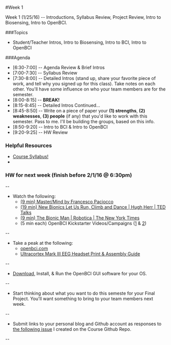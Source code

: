 #Week 1

Week 1 (1/25/16) -- Introductions, Syllabus Review, Project Review, Intro to Biosensing, Intro to OpenBCI.

###Topics

* Student/Teacher Intros, Intro to Biosensing, Intro to BCI, Intro to OpenBCI

###Agenda

* [6:30-7:00] -- Agenda Review & Brief Intros
* [7:00-7:30] -- Syllabus Review
* [7:30-8:00] -- Detailed Intros (stand up, share your favorite piece of work, and tell why you signed up for this class). Take notes on each other. You'll have some influence on who your team members are for the semester.
* [8:00-8:15] -- **BREAK!**
* [8:15-8:45] -- Detailed Intros Continued...
* [8:45-8:50] -- Write on a piece of paper your **(1) strengths**, **(2) weaknesses**, **(3) people** (if any) that you'd like to work with this semester. Pass to me. I'll be building the groups, based on this info.
* [8:50-9:20] -- Intro to BCI & Intro to OpenBCI
* [9:20-9:25] -- HW Review

### Helpful Resources

* [Course Syllabus!](https://github.com/conorrussomanno/BodyElectric--S16)
* 

### HW for next week (finish before 2/1/16 @ 6:30pm)
--

* Watch the following:
	* [(9 min) Master/Mind by Francesco Paciocco](https://vimeo.com/141479485)
	* [(19 min) New Bionics Let Us Run, Climb and Dance | Hugh Herr | TED Talks](https://www.youtube.com/watch?v=CDsNZJTWw0w)
	* [(9 min) The Bionic Man | Robotica | The New York Times](https://www.youtube.com/watch?v=KPhkVPNKtVA)
	* (5 min each) OpenBCI Kickstarter Videos/Campaigns ([1](https://www.kickstarter.com/projects/openbci/openbci-an-open-source-brain-computer-interface-fo/description) & [2](https://www.kickstarter.com/projects/openbci/openbci-biosensing-for-everybody/description))

--

* Take a peak at the following:
	* [openbci.com](http://openbci.com/) 
	* [Ultracortex Mark III EEG Headset Print & Assembly Guide](https://github.com/OpenBCI/Ultracortex/tree/master/Mark_3)
	
--
	
* [Download](http://openbci.com/index.php/downloads), Install, & Run the OpenBCI GUI software for your OS.

-- 

* Start thinking about what you want to do this semeste for your Final Project. You'll want something to bring to your team members next week.

-- 

* Submit links to your personal blog and Github account as responses to [the following issue](https://github.com/conorrussomanno/BodyElectric--S16/issues/1) I created on the Course Github Repo.

--




